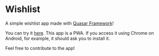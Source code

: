 # Wishlist

A simple wishlist app made with [Quasar Framework](https://quasar-framework.org/)!

You can try it [here](https://wishlist-quasar.netlify.com).
This app is a PWA. If you access it using Chrome on Android, for example, it should ask you to install it.

Feel free to contribute to the app!
